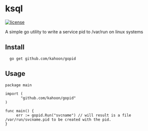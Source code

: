 # ksql

[![license](http://img.shields.io/badge/license-MIT-red.svg?style=flat)](https://raw.githubusercontent.com/kahoon/ksql/master/LICENSE)

A simple go utility to write a service pid to /var/run on linux systems

## Install

```
  go get github.com/kahoon/gopid
```
  
## Usage

```
package main

import (
       "github.com/kahoon/gopid"
)

func main() {
     err := gopid.Run("svcname") // will result is a file /var/run/svcname.pid to be created with the pid.
}

```
